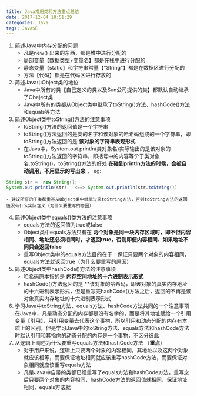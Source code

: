 ```yaml
---
title: Java常用类和方法重点总结
date: 2017-12-04 18:51:29
categories: Java
tags: JavaSE
---
```

1. 简述Java中内存分配的问题
    - 凡是new() 出来的东西，都是堆中进行分配的
    - 局部变量【数据类型+变量名】都是在栈中进行分配的
    - 静态变量【static】和字符串常量【"String"】都是在数据区进行分配的
    - 方法【代码】都是在代码区进行存放的
2. 简述Java中Object类的地位
    - Java中所有的类【自己定义的类以及Sun公司提供的类】都默认自动继承了Obeject类
    - Java中所有的类都从Object类中继承了toString()方法、hashCode()方法和equals等方法
3. 简述Object类中toString()方法的注意事项
    - toString()方法的返回值是一个字符串
    - toString()方法返回的是类的名字和该对象的哈希码组成的一个字符串，即toString()方法返回的是 **该对象的字符串表现形式**
    - 在Java中，System.out.println(类对象名)实际输出的是该对象的toString()方法返回的字符串，即括号中的内容等价于类对象名.toString()，toString()方法的好处 **在碰到println方法的时候，会被自动调用，不用显示的写出来** ，
            eg: 
```Java
String str =  new String();
System.out.println(str)   <==> System.out.println(str.toString())      ---->toString()自动隐藏
```
    - 建议所有的子类都重写从Object类中继承过来toString方法，否则toString方法的返回值没有什么实际含义（为什么要重写的原因）
4. 简述Object类中equals()类方法的注意事项
    - equals方法的返回值为true或false
    - Object类中equals方法只有在 **两个对象是同一块内存区域时，即不但内容相同、地址还必须相同时，才返回true，否则即便内容相同、如果地址不同只会返回false**
    - 重写Object类中的equals方法目的在于：保证只要两个对象的内容相同，equals方法就返回true（为什么要重写的原因）
5. 简述Object类中hashCode()方法的注意事项
    - 哈希码原本指的是 **内存空间地址的十六进制表示形式**
    - hashCode()方法返回的是 **该对象的哈希码，即该对象的真实内存地址的十六进制表示形式，但是重写完hashCode()方法之后，返回的不再是该对象真实内存地址的十六进制表示形式
6. 学习Java中toString方法、equals方法、hashCode方法共同的一个注意事项
在Java中，凡是动态分配的内存都是没有名字的，而是将其地址赋给一个引用变量【引用】，用引用变量去代表这个事物，所以引用和动态分配的内存有本质上的区别，但是学习Java中的toString方法、equals方法和hashCode方法时默认引用和其指向的动态分配的内存是一个事物，不区分彼此
7. 从逻辑上阐述为什么要重写equals方法和hashCode方法 （**重点**）
    - 对于用户来说，逻辑上只要两个对象的内容相同，其地址以及这两个对象就应该相等，而要保证地址相同就应该重写hashCode方法，而要保证对象相同就应该重写equals方法
    - 凡是Java中自带的类都已经重写了equals方法和hashCode方法，重写之后只要两个对象的内容相同，hashCode方法的返回值就相同，保证地址相同，equals方法就
